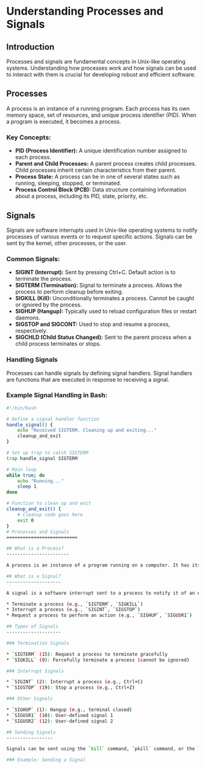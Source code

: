 # Understanding Processes and Signals

## Introduction
Processes and signals are fundamental concepts in Unix-like operating systems. Understanding how processes work and how signals can be used to interact with them is crucial for developing robust and efficient software.

## Processes
A process is an instance of a running program. Each process has its own memory space, set of resources, and unique process identifier (PID). When a program is executed, it becomes a process.

### Key Concepts:
- **PID (Process Identifier):** A unique identification number assigned to each process.
- **Parent and Child Processes:** A parent process creates child processes. Child processes inherit certain characteristics from their parent.
- **Process State:** A process can be in one of several states such as running, sleeping, stopped, or terminated.
- **Process Control Block (PCB):** Data structure containing information about a process, including its PID, state, priority, etc.

## Signals
Signals are software interrupts used in Unix-like operating systems to notify processes of various events or to request specific actions. Signals can be sent by the kernel, other processes, or the user.

### Common Signals:
- **SIGINT (Interrupt):** Sent by pressing Ctrl+C. Default action is to terminate the process.
- **SIGTERM (Termination):** Signal to terminate a process. Allows the process to perform cleanup before exiting.
- **SIGKILL (Kill):** Unconditionally terminates a process. Cannot be caught or ignored by the process.
- **SIGHUP (Hangup):** Typically used to reload configuration files or restart daemons.
- **SIGSTOP and SIGCONT:** Used to stop and resume a process, respectively.
- **SIGCHLD (Child Status Changed):** Sent to the parent process when a child process terminates or stops.

### Handling Signals
Processes can handle signals by defining signal handlers. Signal handlers are functions that are executed in response to receiving a signal.

### Example Signal Handling in Bash:
```bash
#!/bin/bash

# Define a signal handler function
handle_signal() {
    echo "Received SIGTERM. Cleaning up and exiting..."
    cleanup_and_exit
}

# Set up trap to catch SIGTERM
trap handle_signal SIGTERM

# Main loop
while true; do
    echo "Running..."
    sleep 1
done

# Function to clean up and exit
cleanup_and_exit() {
    # Cleanup code goes here
    exit 0
}
# Processes and Signals
==========================

## What is a Process?
-----------------------

A process is an instance of a program running on a computer. It has its own memory, CPU registers, and system resources. Processes are used to execute programs, handle tasks, and manage system resources.

## What is a Signal?
--------------------

A signal is a software interrupt sent to a process to notify it of an event or request. Signals can be used to:

* Terminate a process (e.g., `SIGTERM`, `SIGKILL`)
* Interrupt a process (e.g., `SIGINT`, `SIGSTOP`)
* Request a process to perform an action (e.g., `SIGHUP`, `SIGUSR1`)

## Types of Signals
--------------------

### Termination Signals

* `SIGTERM` (15): Request a process to terminate gracefully
* `SIGKILL` (9): Forcefully terminate a process (cannot be ignored)

### Interrupt Signals

* `SIGINT` (2): Interrupt a process (e.g., Ctrl+C)
* `SIGSTOP` (19): Stop a process (e.g., Ctrl+Z)

### Other Signals

* `SIGHUP` (1): Hangup (e.g., terminal closed)
* `SIGUSR1` (10): User-defined signal 1
* `SIGUSR2` (12): User-defined signal 2

## Sending Signals
-----------------

Signals can be sent using the `kill` command, `pkill` command, or the `signal` function in programming languages.

### Example: Sending a Signal
